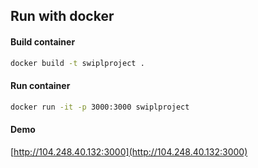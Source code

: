 ## Run with docker

#### Build container

```bash
docker build -t swiplproject .
```

#### Run container

```bash
docker run -it -p 3000:3000 swiplproject
```

#### Demo

[http://104.248.40.132:3000](http://104.248.40.132:3000)
